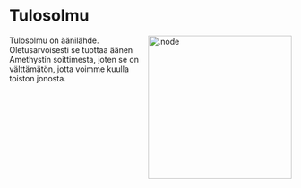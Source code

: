 # Tulosolmu

<img align="right" style="margin-left: 8px;" src="https://cdn.discordapp.com/attachments/667464431562653706/1052194717208682497/input_node.png" alt=".node" width="256"/>

Tulosolmu on äänilähde. Oletusarvoisesti se tuottaa äänen Amethystin soittimesta, joten se on välttämätön, jotta voimme kuulla toiston jonosta.